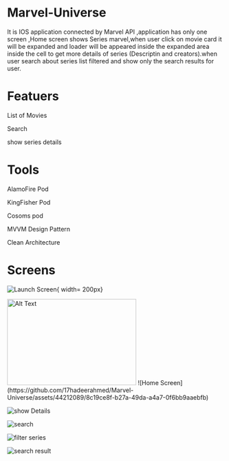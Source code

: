 # Marvel-Universe
It is IOS application connected by Marvel API ,application has only one screen ,Home screen shows Series marvel,when user click on movie card it will be expanded and loader will be
appeared inside the expanded area inside the cell to get more details
of series (Descriptin and creators).when user search about series list filtered and show only the
search results for user.

# Featuers
List of Movies

Search 

show series details 

# Tools
AlamoFire Pod

KingFisher Pod

Cosoms pod

MVVM Design Pattern

Clean Architecture

# Screens 
![Launch Screen](https://github.com/17hadeerahmed/Marvel-Universe/assets/44212089/642e460c-37e6-4dd9-af4a-48e04e9485f0){ width= 200px}

<img src="[image_path](https://github.com/17hadeerahmed/Marvel-Universe/assets/44212089/642e460c-37e6-4dd9-af4a-48e04e9485f0)" alt="Alt Text" width="300" height="200">
![Home Screen](https://github.com/17hadeerahmed/Marvel-Universe/assets/44212089/8c19ce8f-b27a-49da-a4a7-0f6bb9aaebfb)

![show Details](https://github.com/17hadeerahmed/Marvel-Universe/assets/44212089/73afc82b-a605-41b3-a10d-3e241c85ebc1)

![search](https://github.com/17hadeerahmed/Marvel-Universe/assets/44212089/fe8f2c28-05f7-4deb-9373-f6bdf99bed3b)

![filter series](https://github.com/17hadeerahmed/Marvel-Universe/assets/44212089/7bd51610-4ff3-47a9-bdb7-bb9c60a90298)

![search result](https://github.com/17hadeerahmed/Marvel-Universe/assets/44212089/ff9a1a14-bff0-422e-898d-8a8ffe7a8e3f)
